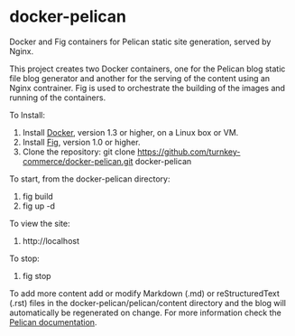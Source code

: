 # docker-pelican
Docker and Fig containers for Pelican static site generation, served by Nginx.

This project creates two Docker containers, one for the Pelican blog static file blog generator and another for the serving of the content using an Nginx contrainer.  Fig is used to orchestrate the building of the images and running of the containers.

To Install:

1. Install [Docker](https://docs.docker.com/), version 1.3 or higher, on a Linux box or VM.
2. Install [Fig](http://www.fig.sh/install.html), version 1.0 or higher.
3. Clone the repository: git clone https://github.com/turnkey-commerce/docker-pelican.git docker-pelican

To start, from the docker-pelican directory:

1. fig build
2. fig up -d

To view the site:

1. http://localhost

To stop:

1. fig stop

To add more content add or modify Markdown (.md) or reStructuredText (.rst) files in the docker-pelican/pelican/content directory and the blog will automatically be regenerated on change. For more information check the [Pelican documentation](http://docs.getpelican.com/en/latest/index.html). 